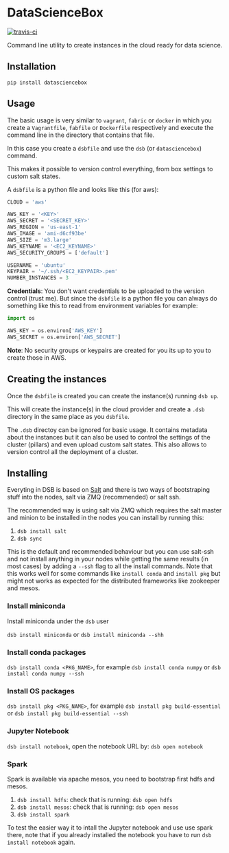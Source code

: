 # DataScienceBox

[![travis-ci](https://travis-ci.org/danielfrg/datasciencebox.svg)](https://travis-ci.org/danielfrg/datasciencebox)

Command line utility to create instances in the cloud ready for data science.

## Installation

`pip install datasciencebox`

## Usage

The basic usage is very similar to `vagrant`, `fabric` or `docker` in which you create a
`Vagrantfile`, `fabfile` or `Dockerfile` respectively and execute the command line
in the directory that contains that file.

In this case you create a `dsbfile` and use the `dsb` (or `datasciencebox`) command.

This makes it possible to version control everything, from box settings to custom salt states.

A `dsbfile` is a python file and looks like this (for aws):

```python
CLOUD = 'aws'

AWS_KEY = '<KEY>'
AWS_SECRET = '<SECRET_KEY>'
AWS_REGION = 'us-east-1'
AWS_IMAGE = 'ami-d6cf93be'
AWS_SIZE = 'm3.large'
AWS_KEYNAME = '<EC2_KEYNAME>'
AWS_SECURITY_GROUPS = ['default']

USERNAME = 'ubuntu'
KEYPAIR = '~/.ssh/<EC2_KEYPAIR>.pem'
NUMBER_INSTANCES = 3
```

**Credentials**: You don't want credentials to be uploaded to the version control (trust me).
But since the `dsbfile` is a python file you can always do something like this
to read from environment variables for example:

```python
import os

AWS_KEY = os.environ['AWS_KEY']
AWS_SECRET = os.environ['AWS_SECRET']
```

**Note**: No security groups or keypairs are created for you its up to you to create
those in AWS.

## Creating the instances

Once the `dsbfile` is created you can create the instance(s) running `dsb up`.

This will create the instance(s) in the cloud provider and create a `.dsb` directory
in the same place as you `dsbfile`.

The `.dsb` directoy can be ignored for basic usage. It contains metadata about the instances
but it can also be used to control the settings of the cluster (pillars) and even upload custom salt states. This also allows to version control all the deployment of a cluster.

## Installing

Everyting in DSB is based on [Salt](https://github.com/saltstack/salt) and
there is two ways of bootstraping stuff into the nodes,
salt via ZMQ (recommended) or salt ssh.

The recommended way is using salt via ZMQ which requires the salt master
and minion to be installed in the nodes you can install by running this:

1. `dsb install salt`
2. `dsb sync`

This is the default and recommended behaviour but you can use salt-ssh and not
install anything in your nodes while getting the same results (in most cases)
by adding a `--ssh` flag to all the install commands.
Note that this works well for some commands like `install conda` and `install pkg`
but might not works as expected for the distributed frameworks like zookeeper and mesos.

### Install miniconda

Install miniconda under the `dsb` user

`dsb install miniconda` or `dsb install miniconda --shh`

### Install conda packages

`dsb install conda <PKG_NAME>`, for example `dsb install conda numpy` or
`dsb install conda numpy --ssh`

### Install OS packages

`dsb install pkg <PKG_NAME>`, for example `dsb install pkg build-essential` or
`dsb install pkg build-essential --ssh`

### Jupyter Notebook

`dsb install notebook`, open the notebook URL by: `dsb open notebook`

### Spark

Spark is available via apache mesos, you need to bootstrap first hdfs and mesos.

1. `dsb install hdfs`: check that is running: `dsb open hdfs`
2. `dsb install mesos`: check that is running: `dsb open mesos`
3. `dsb install spark`

To test the easier way it to intall the Jupyter notebook and use use spark there,
note that if you already installed the notebook you have to run `dsb install notebook`
again.
